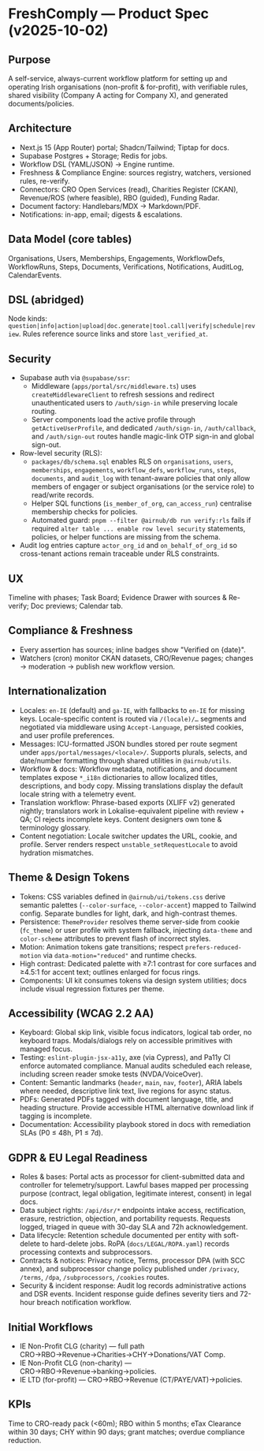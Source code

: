 # FreshComply — Product Spec (v2025-10-02)

## Purpose
A self-service, always-current workflow platform for setting up and operating Irish organisations (non-profit & for-profit), with verifiable rules, shared visibility (Company A acting for Company X), and generated documents/policies.

## Architecture
- Next.js 15 (App Router) portal; Shadcn/Tailwind; Tiptap for docs.
- Supabase Postgres + Storage; Redis for jobs.
- Workflow DSL (YAML/JSON) → Engine runtime.
- Freshness & Compliance Engine: sources registry, watchers, versioned rules, re-verify.
- Connectors: CRO Open Services (read), Charities Register (CKAN), Revenue/ROS (where feasible), RBO (guided), Funding Radar.
- Document factory: Handlebars/MDX → Markdown/PDF.
- Notifications: in-app, email; digests & escalations.

## Data Model (core tables)
Organisations, Users, Memberships, Engagements, WorkflowDefs, WorkflowRuns, Steps, Documents, Verifications, Notifications, AuditLog, CalendarEvents.

## DSL (abridged)
Node kinds: `question|info|action|upload|doc.generate|tool.call|verify|schedule|review`.
Rules reference source links and store `last_verified_at`.

## Security
- Supabase auth via `@supabase/ssr`:
  - Middleware (`apps/portal/src/middleware.ts`) uses `createMiddlewareClient` to refresh sessions and redirect unauthenticated users to `/auth/sign-in` while preserving locale routing.
  - Server components load the active profile through `getActiveUserProfile`, and dedicated `/auth/sign-in`, `/auth/callback`, and `/auth/sign-out` routes handle magic-link OTP sign-in and global sign-out.
- Row-level security (RLS):
  - `packages/db/schema.sql` enables RLS on `organisations`, `users`, `memberships`, `engagements`, `workflow_defs`, `workflow_runs`, `steps`, `documents`, and `audit_log` with tenant-aware policies that only allow members of engager or subject organisations (or the service role) to read/write records.
  - Helper SQL functions (`is_member_of_org`, `can_access_run`) centralise membership checks for policies.
  - Automated guard: `pnpm --filter @airnub/db run verify:rls` fails if required `alter table ... enable row level security` statements, policies, or helper functions are missing from the schema.
- Audit log entries capture `actor_org_id` and `on_behalf_of_org_id` so cross-tenant actions remain traceable under RLS constraints.

## UX
Timeline with phases; Task Board; Evidence Drawer with sources & Re-verify; Doc previews; Calendar tab.

## Compliance & Freshness
- Every assertion has sources; inline badges show "Verified on {date}".
- Watchers (cron) monitor CKAN datasets, CRO/Revenue pages; changes → moderation → publish new workflow version.

## Internationalization
- Locales: `en-IE` (default) and `ga-IE`, with fallbacks to `en-IE` for missing keys. Locale-specific content is routed via `/(locale)/…` segments and negotiated via middleware using `Accept-Language`, persisted cookies, and user profile preferences.
- Messages: ICU-formatted JSON bundles stored per route segment under `apps/portal/messages/<locale>/`. Supports plurals, selects, and date/number formatting through shared utilities in `@airnub/utils`.
- Workflow & docs: Workflow metadata, notifications, and document templates expose `*_i18n` dictionaries to allow localized titles, descriptions, and body copy. Missing translations display the default locale string with a telemetry event.
- Translation workflow: Phrase-based exports (XLIFF v2) generated nightly; translators work in Lokalise-equivalent pipeline with review + QA; CI rejects incomplete keys. Content designers own tone & terminology glossary.
- Content negotiation: Locale switcher updates the URL, cookie, and profile. Server renders respect `unstable_setRequestLocale` to avoid hydration mismatches.

## Theme & Design Tokens
- Tokens: CSS variables defined in `@airnub/ui/tokens.css` derive semantic palettes (`--color-surface`, `--color-accent`) mapped to Tailwind config. Separate bundles for light, dark, and high-contrast themes.
- Persistence: `ThemeProvider` resolves theme server-side from cookie (`fc_theme`) or user profile with system fallback, injecting `data-theme` and `color-scheme` attributes to prevent flash of incorrect styles.
- Motion: Animation tokens gate transitions; respect `prefers-reduced-motion` via `data-motion="reduced"` and runtime checks.
- High contrast: Dedicated palette with ≥7:1 contrast for core surfaces and ≥4.5:1 for accent text; outlines enlarged for focus rings.
- Components: UI kit consumes tokens via design system utilities; docs include visual regression fixtures per theme.

## Accessibility (WCAG 2.2 AA)
- Keyboard: Global skip link, visible focus indicators, logical tab order, no keyboard traps. Modals/dialogs rely on accessible primitives with managed focus.
- Testing: `eslint-plugin-jsx-a11y`, axe (via Cypress), and Pa11y CI enforce automated compliance. Manual audits scheduled each release, including screen reader smoke tests (NVDA/VoiceOver).
- Content: Semantic landmarks (`header`, `main`, `nav`, `footer`), ARIA labels where needed, descriptive link text, live regions for async status.
- PDFs: Generated PDFs tagged with document language, title, and heading structure. Provide accessible HTML alternative download link if tagging is incomplete.
- Documentation: Accessibility playbook stored in docs with remediation SLAs (P0 ≤ 48h, P1 ≤ 7d).

## GDPR & EU Legal Readiness
- Roles & bases: Portal acts as processor for client-submitted data and controller for telemetry/support. Lawful bases mapped per processing purpose (contract, legal obligation, legitimate interest, consent) in legal docs.
- Data subject rights: `/api/dsr/*` endpoints intake access, rectification, erasure, restriction, objection, and portability requests. Requests logged, triaged in queue with 30-day SLA and 72h acknowledgement.
- Data lifecycle: Retention schedule documented per entity with soft-delete to hard-delete jobs. RoPA (`docs/LEGAL/ROPA.yaml`) records processing contexts and subprocessors.
- Contracts & notices: Privacy notice, Terms, processor DPA (with SCC annex), and subprocessor change policy published under `/privacy`, `/terms`, `/dpa`, `/subprocessors`, `/cookies` routes.
- Security & incident response: Audit log records administrative actions and DSR events. Incident response guide defines severity tiers and 72-hour breach notification workflow.

## Initial Workflows
- IE Non-Profit CLG (charity) — full path CRO→RBO→Revenue→Charities→CHY→Donations/VAT Comp.
- IE Non-Profit CLG (non-charity) — CRO→RBO→Revenue→banking→policies.
- IE LTD (for-profit) — CRO→RBO→Revenue (CT/PAYE/VAT)→policies.

## KPIs
Time to CRO-ready pack (<60m); RBO within 5 months; eTax Clearance within 30 days; CHY within 90 days; grant matches; overdue compliance reduction.
